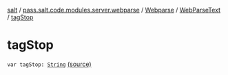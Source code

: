 [salt](../../../index.md) / [pass.salt.code.modules.server.webparse](../../index.md) / [Webparse](../index.md) / [WebParseText](index.md) / [tagStop](./tag-stop.md)

# tagStop

`var tagStop: `[`String`](https://kotlinlang.org/api/latest/jvm/stdlib/kotlin/-string/index.html) [(source)](https://github.com/kurbaniec-tgm/salt/tree/master/code/modules/server/webparse/Webparse.kt#L54)